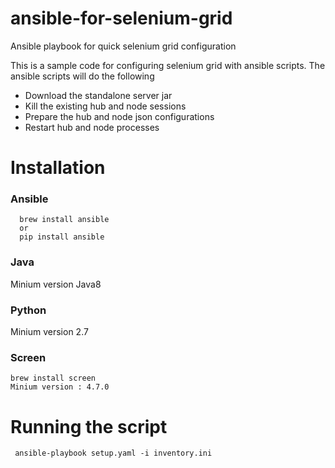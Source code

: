 # ansible-for-selenium-grid
Ansible playbook for quick selenium grid configuration

This is a sample code for configuring selenium grid with ansible scripts.
The ansible scripts will do the following
- Download the standalone server jar 
- Kill the existing hub and node sessions
- Prepare the hub and node json configurations
- Restart hub and node processes

# Installation
### Ansible
      brew install ansible 
      or
      pip install ansible
### Java
Minium version Java8
### Python
Minium version 2.7
### Screen
    brew install screen
    Minium version : 4.7.0
  
# Running the script
     ansible-playbook setup.yaml -i inventory.ini
